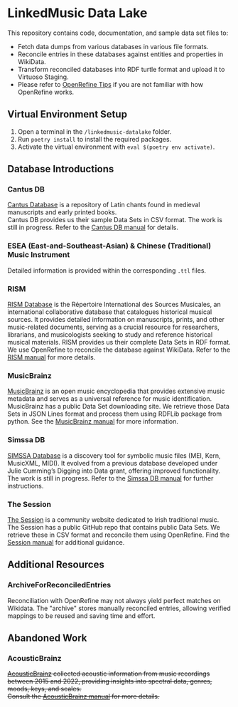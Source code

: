 # LinkedMusic Data Lake

This repository contains code, documentation, and sample data set files to:
- Fetch data dumps from various databases in various file formats.
- Reconcile entries in these databases against entities and properties in WikiData.
- Transform reconciled databases into RDF turtle format and upload it to Virtuoso Staging.
- Please refer to [OpenRefine Tips](https://github.com/DDMAL/linkedmusic-datalake/blob/main/doc/openrefine_tips/README.md) if you are not familiar with how OpenRefine works.

## Virtual Environment Setup

1. Open a terminal in the `/linkedmusic-datalake` folder.
2. Run `poetry install` to install the required packages.
3. Activate the virtual environment with `eval $(poetry env activate)`.

## Database Introductions

### Cantus DB  
[Cantus Database](https://cantusdatabase.org/) is a repository of Latin chants found in medieval manuscripts and early printed books.  
Cantus DB provides us their sample Data Sets in CSV format. The work is still in progress.
Refer to the [Cantus DB manual](https://github.com/DDMAL/linkedmusic-datalake/blob/main/doc/cantus/README.md) for details.

### ESEA (East-and-Southeast-Asian) & Chinese (Traditional) Music Instrument  
Detailed information is provided within the corresponding `.ttl` files.

### RISM
[RISM Database](https://www.rism.info/) is the Répertoire International des Sources Musicales, an international collaborative database that catalogues historical musical sources. It provides detailed information on manuscripts, prints, and other music-related documents, serving as a crucial resource for researchers, librarians, and musicologists seeking to study and reference historical musical materials.
RISM provides us their complete Data Sets in RDF format. We use OpenRefine to reconcile the database against WikiData.
Refer to the [RISM manual](https://github.com/DDMAL/linkedmusic-datalake/blob/main/doc/rism/README.md) for more details.

### MusicBrainz  
[MusicBrainz](https://musicbrainz.org/) is an open music encyclopedia that provides extensive music metadata and serves as a universal reference for music identification.  
MusicBrainz has a public Data Set downloading site. We retrieve those Data Sets in JSON Lines format and process them using RDFLib package from python.
See the [MusicBrainz manual](https://github.com/DDMAL/linkedmusic-datalake/blob/main/doc/musicbrainz/README.md) for more information.

### Simssa DB  
[SIMSSA Database](https://db.simssa.ca/) is a discovery tool for symbolic music files (MEI, Kern, MusicXML, MIDI). It evolved from a previous database developed under Julie Cumming’s Digging into Data grant, offering improved functionality.
The work is still in progress.
Refer to the [Simssa DB manual](https://github.com/DDMAL/linkedmusic-datalake/blob/main/doc/simssadb/README.md) for further instructions.

### The Session  
[The Session](https://thesession.org/) is a community website dedicated to Irish traditional music. 
The Session has a public GitHub repo that contains public Data Sets. We retrieve these in CSV format and reconcile them using OpenRefine.
Find the [Session manual](https://github.com/DDMAL/linkedmusic-datalake/blob/main/thesession/doc/README.md) for additional guidance.

## Additional Resources

### ArchiveForReconciledEntries  
Reconciliation with OpenRefine may not always yield perfect matches on Wikidata. The "archive" stores manually reconciled entries, allowing verified mappings to be reused and saving time and effort.

## Abandoned Work

### AcousticBrainz  
~~[AcousticBrainz](https://acousticbrainz.org/) collected acoustic information from music recordings between 2015 and 2022, providing insights into spectral data, genres, moods, keys, and scales.  
Consult the [AcousticBrainz manual](https://github.com/DDMAL/linkedmusic-datalake/blob/main/acousticbrainz/README.md) for more details.~~